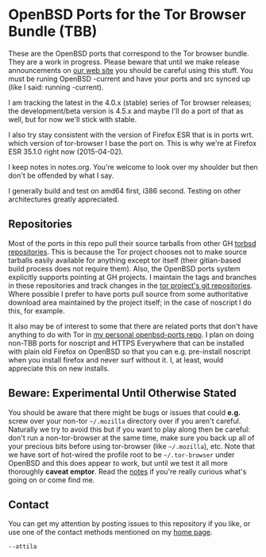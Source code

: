 # OpenBSD Ports for the Tor Browser Bundle (TBB) #

These are the OpenBSD ports that correspond to the Tor browser bundle.
They are a work in progress.  Please beware that until we make release
announcements on [our web site](https://torbsd.github.io) you should be
careful using this stuff.  You must be runing OpenBSD -current and
have your ports and src synced up (like I said: running -current).

I am tracking the latest in the 4.0.x (stable) series of Tor browser
releases; the development/beta version is 4.5.x and maybe I'll do a
port of that as well, but for now we'll stick with stable.

I also try stay consistent with the version of Firefox ESR that is in
ports wrt. which version of tor-browser I base the port on.  This
is why we're at Firefox ESR 35.1.0 right now (2015-04-02).

I keep notes in notes.org.  You're welcome to look over my shoulder
but then don't be offended by what I say.

I generally build and test on amd64 first, i386 second.  Testing on
other architectures greatly appreciated.

## Repositories ##

Most of the ports in this repo pull their source tarballs from
other GH [torbsd repositories](https://github.com/torbsd).  This
is because the Tor project chooses not to make source tarballs
easily available for anything except tor itself (their gitian-based
build process does not require them).  Also, the OpenBSD ports
system explicitly supports pointing at GH projects.  I maintain
the tags and branches in these repositories and track changes
in the [tor project's git repositories](https://gitweb.torproject.org).
Where possible I prefer to have ports pull source from some
authoritative download area maintained by the project itself; in
the case of noscript I do this, for example.

It also may be of interest to some that there are related ports that don't have
anything to do with Tor in [my personal openbsd-ports repo](https://github.com/StAlphonsos/openbsd-ports).
I plan on doing non-TBB ports for noscript and HTTPS Everywhere that
can be installed with plain old Firefox on OpenBSD so that you
can e.g. pre-install noscript when you install firefox and never
surf without it.  I, at least, would appreciate this on new installs.

## Beware: Experimental Until Otherwise Stated ##

You should be aware that there might be bugs or issues that could
**e.g.** screw over your non-tor `~/.mozilla` directory over if you
aren't careful.  Naturally we try to avoid this but if you want to
play along then be careful: don't run a non-tor-browser at the same
time, make sure you back up all of your precious bits before using
tor-browser (like `~/.mozilla`), etc.  Note that we have sort of
hot-wired the profile root to be `~/.tor-browser` under OpenBSD and
this does appear to work, but until we test it all more thoroughly
**caveat emptor**.  Read the [notes](notes.org) if you're really
curious what's going on or come find me.

## Contact ##

You can get my attention by posting issues to this repository if you
like, or use one of the contact methods mentioned on my
[home page](http://trac.haqistan.net/~attila).

`--attila`
